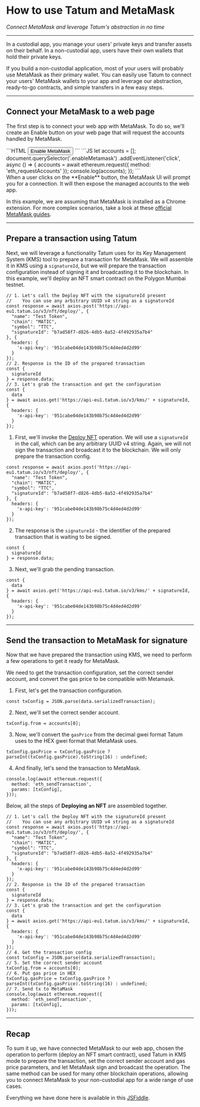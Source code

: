 # How to use Tatum and MetaMask

*Connect MetaMask and leverage Tatum's abstraction in no time*

---

In a custodial app, you manage your users' private keys and transfer assets on their behalf. In a non-custodial app, users have their own wallets that hold their private keys.

If you build a non-custodial application, most of your users will probably use MetaMask as their primary wallet. You can easily use Tatum to connect your users' MetaMask wallets to your app and leverage our abstraction, ready-to-go contracts, and simple transfers in a few easy steps.

---

## Connect your MetaMask to a web page

The first step is to connect your web app with MetaMask. To do so, we'll create an Enable button on your web page that will request the accounts handled by MetaMask.

<div class='tabbed-code-blocks'>
```HTML
<button class="enableMetamask">Enable MetaMask</button>
```
```JS
let accounts = [];
document.querySelector('.enableMetamask')
.addEventListener('click', async () => {
    accounts = await ethereum.request({
      method: 'eth_requestAccounts'
    });
    console.log(accounts);
});
```
</div>
When a user clicks on the **Enable** button, the MetaMask UI will prompt you for a connection. It will then expose the managed accounts to the web app. 

In this example, we are assuming that MetaMask is installed as a Chrome extension. For more complex scenarios, take a look at these [official MetaMask guides](https://docs.metamask.io/guide/create-dapp.html#basic-action-part-1).

---

## Prepare a transaction using Tatum

Next, we will leverage a functionality Tatum uses for its Key Management System (KMS) tool to prepare a transaction for MetaMask. We will assemble it in KMS using a `signatureId`, but we will prepare the transaction configuration instead of signing it and broadcasting it to the blockchain.
In this example, we'll deploy an NFT smart contract on the Polygon Mumbai testnet.


```Example
// 1. Let's call the Deploy NFT with the signatureId present
//    You can use any arbitrary UUID v4 string as a signatureId
const response = await axios.post('https://api-eu1.tatum.io/v3/nft/deploy/', {
  "name": "Test Token",
  "chain": "MATIC",
  "symbol": "TTC",
  "signatureId": "b7ad58f7-d826-4db5-8a52-4f492935a7b4"
}, {
  headers: {
    'x-api-key': '951cabe04de143b98b75c4d4ed4d2d99'
  }
});
// 2. Response is the ID of the prepared transaction
const {
  signatureId
} = response.data;
// 3. Let's grab the transaction and get the configuration
const {
  data
} = await axios.get('https://api-eu1.tatum.io/v3/kms/' + signatureId, {
  headers: {
    'x-api-key': '951cabe04de143b98b75c4d4ed4d2d99'
  }
});
```

1. First, we'll invoke the [Deploy NFT](https://docs.tatum.io/rest/smart-contracts/deploy-nft-smart-contract) operation. We will use a `signatureId` in the call, which can be any arbitrary UUID v4 string. Again, we will not sign the transaction and broadcast it to the blockchain. We will only prepare the transaction config.


```Example
const response = await axios.post('https://api-eu1.tatum.io/v3/nft/deploy/', {
  "name": "Test Token",
  "chain": "MATIC",
  "symbol": "TTC",
  "signatureId": "b7ad58f7-d826-4db5-8a52-4f492935a7b4"
}, {
  headers: {
    'x-api-key': '951cabe04de143b98b75c4d4ed4d2d99'
  }
});
```

2. The response is the `signatureId` - the identifier of the prepared transaction that is waiting to be signed.


```Example
const {
  signatureId
} = response.data;
```


3. Next, we'll grab the pending transaction.


```Example
const {
  data
} = await axios.get('https://api-eu1.tatum.io/v3/kms/' + signatureId, {
  headers: {
    'x-api-key': '951cabe04de143b98b75c4d4ed4d2d99'
  }
});
```


---

## Send the transaction to MetaMask for signature

Now that we have prepared the transaction using KMS, we need to perform a few operations to get it ready for MetaMask.

We need to get the transaction configuration, set the correct sender account, and convert the gas price to be compatible with Metamask.

1. First, let's get the transaction configuration.


````Example
const txConfig = JSON.parse(data.serializedTransaction);
````


2. Next, we'll set the correct sender account.


````Example
txConfig.from = accounts[0];
````


3. Now, we'll convert the `gasPrice` from the decimal gwei format Tatum uses to the HEX gwei format that MetaMask uses.


```Example
txConfig.gasPrice = txConfig.gasPrice ? 
parseInt(txConfig.gasPrice).toString(16) : undefined;
```


4. And finally, let's send the transaction to MetaMask.


```Example
console.log(await ethereum.request({
  method: 'eth_sendTransaction',
  params: [txConfig],
}));
```


Below, all the steps of **Deploying an NFT** are assembled together.


```Example
// 1. Let's call the Deploy NFT with the signatureId present
//    You can use any arbitrary UUID v4 string as a signatureId
const response = await axios.post('https://api-eu1.tatum.io/v3/nft/deploy/', {
  "name": "Test Token",
  "chain": "MATIC",
  "symbol": "TTC",
  "signatureId": "b7ad58f7-d826-4db5-8a52-4f492935a7b4"
}, {
  headers: {
    'x-api-key': '951cabe04de143b98b75c4d4ed4d2d99'
  }
});
// 2. Response is the ID of the prepared transaction
const {
  signatureId
} = response.data;
// 3. Let's grab the transaction and get the configuration
const {
  data
} = await axios.get('https://api-eu1.tatum.io/v3/kms/' + signatureId, {
  headers: {
    'x-api-key': '951cabe04de143b98b75c4d4ed4d2d99'
  }
});
// 4. Get the transaction config
const txConfig = JSON.parse(data.serializedTransaction);
// 5. Set the correct sender account
txConfig.from = accounts[0];
// 6. Put gas price in HEX
txConfig.gasPrice = txConfig.gasPrice ? parseInt(txConfig.gasPrice).toString(16) : undefined;
// 7. Send tx to MetaMask
console.log(await ethereum.request({
  method: 'eth_sendTransaction',
  params: [txConfig],
}));
```


---

## Recap

To sum it up, we have connected MetaMask to our web app, chosen the operation to perform (deploy an NFT smart contract), used Tatum in KMS mode to prepare the transaction, set the correct sender account and gas price parameters, and let MetaMask sign and broadcast the operation.
The same method can be used for many other blockchain operations, allowing you to connect MetaMask to your non-custodial app for a wide range of use cases.

Everything we have done here is available in this [JSFiddle](https://jsfiddle.net/u7Lmfhqo/5/).